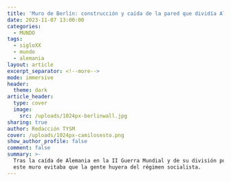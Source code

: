 ```yaml
---
title: 'Muro de Berlín: construcción y caída de la pared que dividía Alemnia'
date: 2023-11-07 13:00:00
categories:
  - MUNDO
tags:
  - sigloXX
  - mundo
  - alemania
layout: article
excerpt_separator: <!--more-->
mode: immersive
header:
  theme: dark
article_header:
  type: cover
  image:
    src: /uploads/1024px-berlinwall.jpg
sharing: true
author: Redacción TYSM
cover: /uploads/1024px-camilosesto.png
show_author_profile: false
comment: false
summary: >-
  Tras la caída de Alemania en la II Guerra Mundial y de su división política,
  este muro evitaba que la gente huyera del régimen socialista.
---
```

